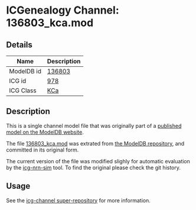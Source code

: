 # ICGenealogy Channel: 136803\_kca.mod

## Details

Name | Description
---- | -----------
ModelDB id | [136803](http://senselab.med.yale.edu/ModelDB/ShowModel.cshtml?model=136803)
ICG id | [978](http://icg.neurotheory.ox.ac.uk/channels/5/978)
ICG Class | [KCa](http://icg.neurotheory.ox.ac.uk/channels/5)

## Description

This is a single channel model file that was originally part of a [published model on the ModelDB website](http://senselab.med.yale.edu/ModelDB/ShowModel.cshtml?model=136803).


The file [136803\_kca.mod](136803_kca.mod) was extrated from [the ModelDB repository](http://senselab.med.yale.edu/ModelDB/ShowModel.cshtml?model=136803), and committed in its original form.

The current version of the file was modified slighly for automatic evaluation by the [icg-nrn-sim](https://github.com/icgenealogy/icg-nrn-sim) tool. To find the original please check the git history.


## Usage

See the [icg-channel super-repository](https://github.com/icgenealogy/icg-channels) for more information.